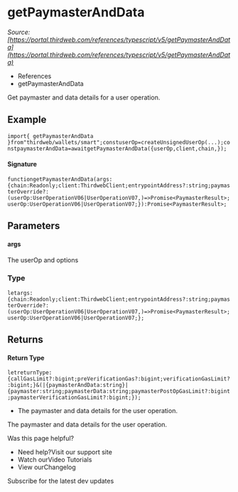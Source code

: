# getPaymasterAndData

*Source: [https://portal.thirdweb.com/references/typescript/v5/getPaymasterAndData](https://portal.thirdweb.com/references/typescript/v5/getPaymasterAndData)*

* References
* getPaymasterAndData

Get paymaster and data details for a user operation.

## Example

`import{ getPaymasterAndData }from"thirdweb/wallets/smart";constuserOp=createUnsignedUserOp(...);constpaymasterAndData=awaitgetPaymasterAndData({userOp,client,chain,});`
#### Signature

`functiongetPaymasterAndData(args:{chain:Readonly;client:ThirdwebClient;entrypointAddress?:string;paymasterOverride?:(userOp:UserOperationV06|UserOperationV07,)=>Promise<PaymasterResult>;userOp:UserOperationV06|UserOperationV07;}):Promise<PaymasterResult>;`
## Parameters

#### args

The userOp and options

### Type

`letargs:{chain:Readonly;client:ThirdwebClient;entrypointAddress?:string;paymasterOverride?:(userOp:UserOperationV06|UserOperationV07,)=>Promise<PaymasterResult>;userOp:UserOperationV06|UserOperationV07;};`
## Returns

#### Return Type

`letreturnType:{callGasLimit?:bigint;preVerificationGas?:bigint;verificationGasLimit?:bigint;}&(|{paymasterAndData:string}|{paymaster:string;paymasterData:string;paymasterPostOpGasLimit?:bigint;paymasterVerificationGasLimit?:bigint;});`
* The paymaster and data details for the user operation.

The paymaster and data details for the user operation.

Was this page helpful?

* Need help?Visit our support site
* Watch ourVideo Tutorials
* View ourChangelog

Subscribe for the latest dev updates

